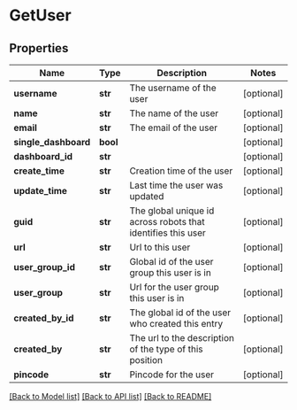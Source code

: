 # GetUser

## Properties
Name | Type | Description | Notes
------------ | ------------- | ------------- | -------------
**username** | **str** | The username of the user | [optional] 
**name** | **str** | The name of the user | [optional] 
**email** | **str** | The email of the user | [optional] 
**single_dashboard** | **bool** |  | [optional] 
**dashboard_id** | **str** |  | [optional] 
**create_time** | **str** | Creation time of the user | [optional] 
**update_time** | **str** | Last time the user was updated | [optional] 
**guid** | **str** | The global unique id across robots that identifies this user | [optional] 
**url** | **str** | Url to this user | [optional] 
**user_group_id** | **str** | Global id of the user group this user is in | [optional] 
**user_group** | **str** | Url for the user group this user is in | [optional] 
**created_by_id** | **str** | The global id of the user who created this entry | [optional] 
**created_by** | **str** | The url to the description of the type of this position | [optional] 
**pincode** | **str** | Pincode for the user | [optional] 

[[Back to Model list]](../README.md#documentation-for-models) [[Back to API list]](../README.md#documentation-for-api-endpoints) [[Back to README]](../README.md)


